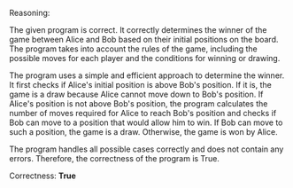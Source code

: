Reasoning:

The given program is correct. It correctly determines the winner of the game between Alice and Bob based on their initial positions on the board. The program takes into account the rules of the game, including the possible moves for each player and the conditions for winning or drawing.

The program uses a simple and efficient approach to determine the winner. It first checks if Alice's initial position is above Bob's position. If it is, the game is a draw because Alice cannot move down to Bob's position. If Alice's position is not above Bob's position, the program calculates the number of moves required for Alice to reach Bob's position and checks if Bob can move to a position that would allow him to win. If Bob can move to such a position, the game is a draw. Otherwise, the game is won by Alice.

The program handles all possible cases correctly and does not contain any errors. Therefore, the correctness of the program is True.

Correctness: **True**